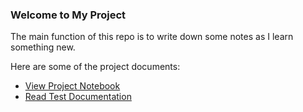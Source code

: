 ### Welcome to My Project

The main function of this repo is to write down some notes as I learn something new.

Here are some of the project documents:

- [View Project Notebook](./lecture_notes/test.md)
- [Read Test Documentation](./test.ipynb)
